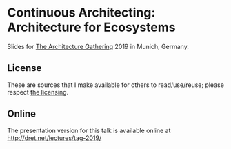 # Continuous Architecting: Architecture for Ecosystems

Slides for [The Architecture Gathering](https://www.the-architecture-gathering.de/) 2019 in Munich, Germany.


## License

These are sources that I make available for others to read/use/reuse; please respect [the licensing](../LICENSE).


## Online

The presentation version for this talk is available online at http://dret.net/lectures/tag-2019/
